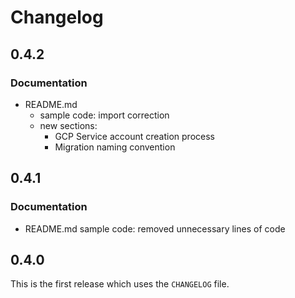 # Changelog

## 0.4.2

### Documentation

- README.md
    - sample code: import correction
    - new sections:
        - GCP Service account creation process
        - Migration naming convention

## 0.4.1

### Documentation

- README.md sample code: removed unnecessary lines of code

## 0.4.0

This is the first release which uses the `CHANGELOG` file.